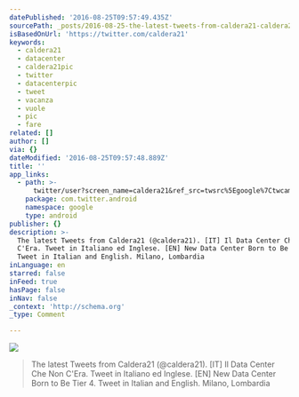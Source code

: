 ```yaml
---
datePublished: '2016-08-25T09:57:49.435Z'
sourcePath: _posts/2016-08-25-the-latest-tweets-from-caldera21-caldera21-it-il-data.md
isBasedOnUrl: 'https://twitter.com/caldera21'
keywords:
  - caldera21
  - datacenter
  - caldera21pic
  - twitter
  - datacenterpic
  - tweet
  - vacanza
  - vuole
  - pic
  - fare
related: []
author: []
via: {}
dateModified: '2016-08-25T09:57:48.889Z'
title: ''
app_links:
  - path: >-
      twitter/user?screen_name=caldera21&ref_src=twsrc%5Egoogle%7Ctwcamp%5Eandroidseo%7Ctwgr%5Eprofile
    package: com.twitter.android
    namespace: google
    type: android
publisher: {}
description: >-
  The latest Tweets from Caldera21 (@caldera21). [IT] Il Data Center Che Non
  C'Era. Tweet in Italiano ed Inglese. [EN] New Data Center Born to Be Tier 4.
  Tweet in Italian and English. Milano, Lombardia
inLanguage: en
starred: false
inFeed: true
hasPage: false
inNav: false
_context: 'http://schema.org'
_type: Comment

---
```

![](https://the-grid-user-content.s3-us-west-2.amazonaws.com/d35aa010-9628-4fbc-84ae-04a2f8e018d0.png)

> The latest Tweets from Caldera21 (@caldera21). \[IT\] Il Data Center Che Non C'Era. Tweet in Italiano ed Inglese. \[EN\] New Data Center Born to Be Tier 4\. Tweet in Italian and English. Milano, Lombardia